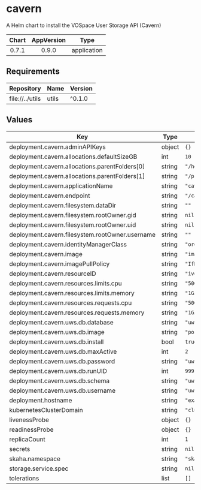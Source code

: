 # cavern

A Helm chart to install the VOSpace User Storage API (Cavern)

| Chart | AppVersion | Type |
|:-----:|:----------:|:----:|
|0.7.1<!-- x-release-please-version --> | 0.9.0 | application |

## Requirements

| Repository | Name | Version |
|------------|------|---------|
| file://../utils | utils | ^0.1.0 |

## Values

| Key | Type | Default | Description |
|-----|------|---------|-------------|
| deployment.cavern.adminAPIKeys | object | `{}` |  |
| deployment.cavern.allocations.defaultSizeGB | int | `10` |  |
| deployment.cavern.allocations.parentFolders[0] | string | `"/home"` |  |
| deployment.cavern.allocations.parentFolders[1] | string | `"/projects"` |  |
| deployment.cavern.applicationName | string | `"cavern"` |  |
| deployment.cavern.endpoint | string | `"/cavern"` |  |
| deployment.cavern.filesystem.dataDir | string | `""` |  |
| deployment.cavern.filesystem.rootOwner.gid | string | `nil` |  |
| deployment.cavern.filesystem.rootOwner.uid | string | `nil` |  |
| deployment.cavern.filesystem.rootOwner.username | string | `""` |  |
| deployment.cavern.identityManagerClass | string | `"org.opencadc.auth.StandardIdentityManager"` |  |
| deployment.cavern.image | string | `"images.opencadc.org/platform/cavern:0.9.0"` |  |
| deployment.cavern.imagePullPolicy | string | `"IfNotPresent"` |  |
| deployment.cavern.resourceID | string | `"ivo://example.org/cavern"` |  |
| deployment.cavern.resources.limits.cpu | string | `"500m"` |  |
| deployment.cavern.resources.limits.memory | string | `"1Gi"` |  |
| deployment.cavern.resources.requests.cpu | string | `"500m"` |  |
| deployment.cavern.resources.requests.memory | string | `"1Gi"` |  |
| deployment.cavern.uws.db.database | string | `"uws"` |  |
| deployment.cavern.uws.db.image | string | `"postgres:15.12"` |  |
| deployment.cavern.uws.db.install | bool | `true` |  |
| deployment.cavern.uws.db.maxActive | int | `2` |  |
| deployment.cavern.uws.db.password | string | `"uwspwd"` |  |
| deployment.cavern.uws.db.runUID | int | `999` |  |
| deployment.cavern.uws.db.schema | string | `"uws"` |  |
| deployment.cavern.uws.db.username | string | `"uwsuser"` |  |
| deployment.hostname | string | `"example.org"` |  |
| kubernetesClusterDomain | string | `"cluster.local"` |  |
| livenessProbe | object | `{}` |  |
| readinessProbe | object | `{}` |  |
| replicaCount | int | `1` |  |
| secrets | string | `nil` |  |
| skaha.namespace | string | `"skaha-system"` |  |
| storage.service.spec | string | `nil` |  |
| tolerations | list | `[]` |  |
